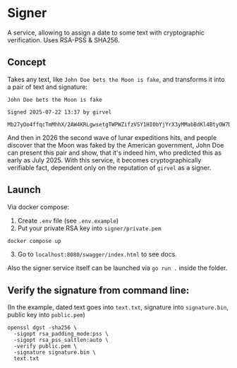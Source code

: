 # Signer

A service, allowing to assign a date to some text with cryptographic verification. Uses RSA-PSS & SHA256.

## Concept

Takes any text, like `John Doe bets the Moon is fake`, and transforms it into a pair of text and signature:

```
John Doe bets the Moon is fake

Signed 2025-07-22 13:37 by girvel
```

```
Mb27yOo4ffqcTmMhhX/2AW4KRLgwsetgTWPWZifzVSY1HIObYjYrX3yMMabBdKl4BtyOW7D432IVgvx7F+Hpv5pAS236p9VYKwzpXzzkMziR4Q32z8yYqLsYT3o4tClDEqqLoxZYuXUWA781nnjculthEz6OK9lXYWXu+hvdJDcXCnlBqQ5x4cGPzsG/2bvPpWX7KYaiQJLaceICxvZetcKy5m9LvX86zxrVPI7o1nQRSsedfFS1d7GZRoKM7ircKAJnSdFT3ICNMTRJd57rtnoUT1GH6jLc4tlHiFVdH+ns4YCHpUvOIf501/6v86hAfCAqDyylK8rVTXiQtUkcNw=
```

And then in 2026 the second wave of lunar expeditions hits, and people discover that the Moon was faked by the American government, John Doe can present this pair and show, that it's indeed him, who predicted this as early as July 2025. With this service, it becomes cryptographically verifiable fact, dependent only on the reputation of `girvel` as a signer.

## Launch

Via docker compose:

1. Create `.env` file (see `.env.example`)
2. Put your private RSA key into `signer/private.pem`

```bash
docker compose up
```

3. Go to `localhost:8080/swagger/index.html` to see docs.

Also the signer service itself can be launched via `go run .` inside the folder.

## Verify the signature from command line:

(In the example, dated text goes into `text.txt`, signature into `signature.bin`, public key into `public.pem`)

```
openssl dgst -sha256 \
  -sigopt rsa_padding_mode:pss \
  -sigopt rsa_pss_saltlen:auto \
  -verify public.pem \
  -signature signature.bin \
  text.txt
```
